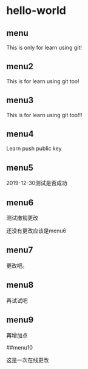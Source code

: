 # hello-world
## menu
This is only for learn using git! 

## menu2
This is for learn using git too!

## menu3

This is for learn using git too!!!

## menu4

Learn push public key

## menu5 

2019-12-30测试是否成功

## menu6

测试撤销更改

还没有更改应该是menu6

## menu7

更改吧。

## menu8

再试试吧

## menu9

再增加点

##menu10

这是一次在线更改
